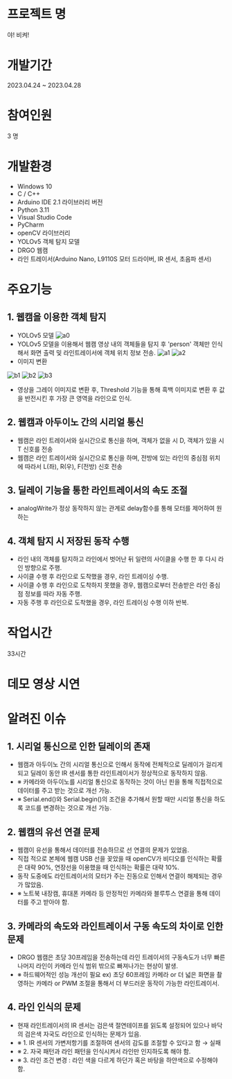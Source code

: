 # 프로젝트 명
야! 비켜!

# 개발기간
2023.04.24 ~ 2023.04.28

# 참여인원
3 명

# 개발환경
- Windows 10
- C / C++
- Arduino IDE 2.1 라이브러리 버전
- Python 3.11
- Visual Studio Code
- PyCharm
- openCV 라이브러리
- YOLOv5 객체 탐지 모델
- DRGO 웹캠
- 라인 트레이서(Arduino Nano, L9110S 모터 드라이버, IR 센서, 초음파 센서)

# 주요기능
## 1. 웹캠을 이용한 객체 탐지
- YOLOv5 모델
![a0](/img/a0.png)
- YOLOv5 모델을 이용해서 웹캠 영상 내의 객체들을 탐지 후 'person' 객체만 인식해서 화면 출력 및 라인트레이서에 객체 위치 정보 전송.
![a1](/img/a1.png)
![a2](/img/a2.png)
- 이미지 변환

![b1](/img/b1.png)
![b2](/img/b2.png)
![b3](/img/b3.png)
- 영상을 그레이 이미지로 변환 후, Threshold 기능을 통해 흑백 이미지로 변환 후 값을 반전시킨 후 가장 큰 영역을 라인으로 인식.

## 2. 웹캠과 아두이노 간의 시리얼 통신
- 웹캠은 라인 트레이서와 실시간으로 통신을 하며, 객체가 없을 시 D, 객체가 있을 시 T 신호를 전송
- 웹캠은 라인 트레이서와 실시간으로 통신을 하며, 전방에 있는 라인의 중심점 위치에 따라서 L(좌), R(우), F(전방) 신호 전송

## 3. 딜레이 기능을 통한 라인트레이서의 속도 조절
- analogWrite가 정상 동작하지 않는 관계로 delay함수를 통해 모터를 제어하여 원하는 

## 4. 객체 탐지 시 저장된 동작 수행
- 라인 내의 객체를 탐지하고 라인에서 벗어난 뒤 일련의 사이클을 수행 한 후 다시 라인 방향으로 주행.
- 사이클 수행 후 라인으로 도착했을 경우, 라인 트레이싱 수행.
- 사이클 수행 후 라인으로 도착하지 못했을 경우, 웹캠으로부터 전송받은 라인 중심점 정보를 따라 자동 주행.
- 자동 주행 후 라인으로 도착했을 경우, 라인 트레이싱 수행 이하 반복.

# 작업시간
33시간

# 데모 영상 시연

# 알려진 이슈
## 1. 시리얼 통신으로 인한 딜레이의 존재
- 웹캠과 아두이노 간의 시리얼 통신으로 인해서 동작에 전체적으로 딜레이가 걸리게 되고 딜레이 동안 IR 센서를 통한 라인트레이서가 정상적으로 동작하지 않음.
- ※ 카메라와 아두이노를 시리얼 통신으로 동작하는 것이 아닌 핀을 통해 직접적으로 데이터를 주고 받는 것으로 개선 가능.
- ※ Serial.end()와 Serial.begin()의 조건을 추가해서 원할 때만 시리얼 통신을 하도록 코드를 변경하는 것으로 개선 가능.

## 2. 웹캠의 유선 연결 문제
- 웹캠이 유선을 통해서 데이터를 전송하므로 선 연결의 문제가 있었음.
- 직접 적으로 본체에 웹캠 USB 선을 꽂았을 때 openCV가 비디오를 인식하는 확률은 대략 90%, 연장선을 이용했을 때 인식하는 확률은 대략 10%.
- 동작 도중에도 라인트레이서의 모터가 주는 진동으로 인해서 연결이 해제되는 경우가 많았음.
- ※ 노트북 내장캠, 휴대폰 카메라 등 안정적인 카메라와 블루투스 연결을 통해 데이터를 주고 받아야 함.

## 3. 카메라의 속도와 라인트레이서 구동 속도의 차이로 인한 문제
- DRGO 웹캠은 초당 30프레임을 전송하는데 라인 트레이서의 구동속도가 너무 빠른 나머지 라인이 카메라 인식 범위 밖으로 빠져나가는 현상이 발생.
- ※ 하드웨어적인 성능 개선이 필요 ex) 초당 60프레임 카메라 or 더 넓은 화면을 촬영하는 카메라 or PWM 조절을 통해서 더 부드러운 동작이 가능한 라인트레이서.

## 4. 라인 인식의 문제
- 현재 라인트레이서의 IR 센서는 검은색 절연테이프를 읽도록 설정되어 있으나 바닥의 검은색 자국도 라인으로 인식하는 문제가 있음.
- ※ 1. IR 센서의 가변저항기를 조절하여 센서의 감도를 조절할 수 있다고 함 → 실패
- ※ 2. 자국 패턴과 라인 패턴을 인식시켜서 라인만 인지하도록 해야 함. 
- ※ 3. 라인 조건 변경 : 라인 색을 다르게 하던가 혹은 바탕을 하얀색으로 수정해야 함.
